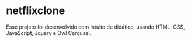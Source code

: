 # netflixclone
Esse projeto foi desenvolvido com intuito de didático, usando HTML, CSS, JavaScript, Jquery e Owl Carousel.

